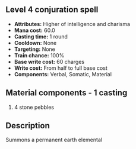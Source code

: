 ## Level 4 conjuration spell

- **Attributes:** Higher of intelligence and charisma
- **Mana cost:** 60.0
- **Casting time:** 1 round
- **Cooldown:** None
- **Targeting:** None
- **Train chance:** 100%
- **Base write cost:** 60 charges
- **Write cost:** From half to full base cost
- **Components:** Verbal, Somatic, Material

## Material components - 1 casting

1. 4 stone pebbles

## Description

Summons a permanent earth elemental
